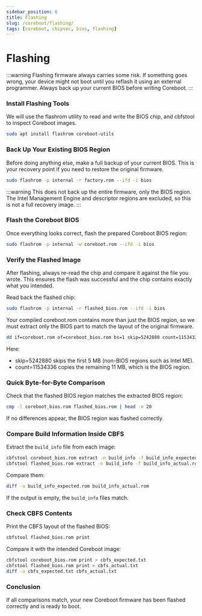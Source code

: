 ```yaml
---
sidebar_position: 6
title: Flashing
slug: /coreboot/flashing/
tags: [coreboot, chipsec, bios, flashing]
---
```


# Flashing

:::warning
Flashing firmware always carries some risk.
If something goes wrong, your device might not boot until you reflash it using an external programmer.
Always back up your current BIOS before writing Coreboot.
:::

### Install Flashing Tools

We will use the flashrom utility to read and write the BIOS chip, and cbfstool to inspect Coreboot images.

```bash
sudo apt install flashrom coreboot-utils
```

### Back Up Your Existing BIOS Region

Before doing anything else, make a full backup of your current BIOS.
This is your recovery point if you need to restore the original firmware.

```bash
sudo flashrom -p internal -r factory.rom --ifd -i bios
```

:::warning
This does not back up the entire firmware, only the BIOS region. The Intel Management Engine and descriptor regions are excluded, so this is not a full recovery image.
:::


### Flash the Coreboot BIOS

Once everything looks correct, flash the prepared Coreboot BIOS region:

```bash
sudo flashrom -p internal -w coreboot.rom --ifd -i bios
```

### Verify the Flashed Image

After flashing, always re-read the chip and compare it against the file you wrote.
This ensures the flash was successful and the chip contains exactly what you intended.

Read back the flashed chip:

```bash
sudo flashrom -p internal -r flashed_bios.rom --ifd -i bios
```

Your compiled coreboot.rom contains more than just the BIOS region, so we must extract only the BIOS part to match the layout of the original firmware.

```bash
dd if=coreboot.rom of=coreboot_bios.rom bs=1 skip=5242880 count=11534336
```

Here:

- skip=5242880 skips the first 5 MB (non-BIOS regions such as Intel ME).
- count=11534336 copies the remaining 11 MB, which is the BIOS region.

### Quick Byte-for-Byte Comparison

Check that the flashed BIOS region matches the extracted BIOS region:

```bash
cmp -l coreboot_bios.rom flashed_bios.rom | head -n 20
```

If no differences appear, the BIOS region was flashed correctly.

### Compare Build Information Inside CBFS

Extract the `build_info` file from each image:

```bash
cbfstool coreboot_bios.rom extract -n build_info -f build_info_expected.rom
cbfstool flashed_bios.rom extract -n build_info -f build_info_actual.rom
```

Compare them:

```bash
diff -u build_info_expected.rom build_info_actual.rom
```

If the output is empty, the `build_info` files match.

### Check CBFS Contents

Print the CBFS layout of the flashed BIOS:

```bash
cbfstool flashed_bios.rom print
```

Compare it with the intended Coreboot image:

```bash
cbfstool coreboot_bios.rom print > cbfs_expected.txt
cbfstool flashed_bios.rom print > cbfs_actual.txt
diff -u cbfs_expected.txt cbfs_actual.txt
```

### Conclusion

If all comparisons match, your new Coreboot firmware has been flashed correctly and is ready to boot.
